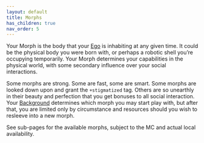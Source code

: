 ```yaml
---
layout: default
title: Morphs
has_children: true
nav_order: 5
---
```


Your Morph is the body that your [Ego](https://htmltomd.com/wikis/ego) is inhabiting at any given time. It could be the physical body you were born with, or perhaps a robotic shell you’re occupying temporarily. Your Morph determines your capabilities in the physical world, with some secondary influence over your social interactions.

Some morphs are strong. Some are fast, some are smart. Some morphs are looked down upon and grant the `+stigmatized` tag. Others are so unearthly in their beauty and perfection that you get bonuses to all social interaction. Your [Background](https://htmltomd.com/wikis/background) determines which morph you may start play with, but after that, you are limited only by circumstance and resources should you wish to resleeve into a new morph.

See sub-pages for the available morphs, subject to the MC and actual local availability.